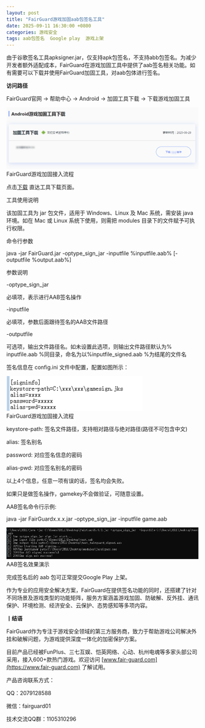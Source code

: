```yaml
---
layout: post
title: "FairGuard游戏加固aab包签名工具"
date: 2025-09-11 16:30:00 +0800
categories: 游戏安全
tags: aab包签名  Google play  游戏上架
---
```


由于谷歌签名工具apksigner.jar，仅支持apk包签名，不支持abb包签名。为减少开发者额外适配成本，FairGuard在游戏加固工具中提供了aab签名相关功能。如有需要可以下载并使用FairGuard加固工具，对aab包体进行签名。<!-- more -->  

**访问路径**

FairGuard官网 → 帮助中心 → Android → 加固工具下载 → 下载游戏加固工具

![315_21](/assets/res/202103/下载.png)  
FairGuard游戏加固接入流程

点击[下载](https://www.fair-guard.com/help/list-228.html) 直达工具下载页面。

工具使用说明

该加固工具为 jar 包文件，适用于 Windows、Linux 及 Mac 系统，需安装 java 环境。如在 Mac 或 Linux 系统下使用，则需把 modules 目录下的文件赋予可执行权限。

命令行参数

java -jar FairGuard.jar -optype_sign_jar -inputfile %inputfile.aab% [-outputfile %output.aab%]

参数说明

-optype_sign_jar

必填项，表示进行AAB签名操作

-inputfile

必填项，参数后面跟待签名的AAB文件路径

-outputfile

可选项，输出文件路径名。如未设置此选项，则输出文件路径默认为% inputfile.aab %同目录，命名为以%inputfile_signed.aab %为结尾的文件名

签名信息在 config.ini 文件中配置，配置如图所示：

![315_21](/assets/res/202103/config.png)  
FairGuard游戏加固接入流程

keystore-path: 签名文件路径，支持相对路径与绝对路径(路径不可包含中文)

alias: 签名别名

password: 对应签名信息的密码

alias-pwd: 对应签名别名的密码

以上4个信息，任意一项有误的话，签名均会失败。

如果只是做签名操作，gamekey不会做验证，可随意设置。

AAB签名命令行示例:

java -jar FairGuardx.x.x.jar -optype_sign_jar -inputfile game.aab

![315_21](/assets/res/202103/演示.png)  
AAB签名效果演示

完成签名后的 aab 包可正常提交Google Play 上架。

作为专业的应用安全解决方案，FairGuard在提供签名功能的同时，还搭建了针对不同场景及游戏类型的功能矩阵，服务方案涵盖游戏加固、防破解、反外挂、通讯保护、环境检测、经济安全、云保护、态势感知等多项内容。

**丨结语**  

FairGuard作为专注于游戏安全领域的第三方服务商，致力于帮助游戏公司解决外挂和破解问题，为游戏提供深度一体化的加密保护方案。  

目前产品已经被FunPlus、三七互娱、恺英网络、心动、杭州电魂等多家头部公司采用，接入600+款热门游戏。欢迎访问 [www.fair-guard.com](https://www.fair-guard.com) 了解试用。    

产品咨询联系方式：  

QQ：2079128588  

微信：fairguard01  

技术交流QQ群：1105310296  